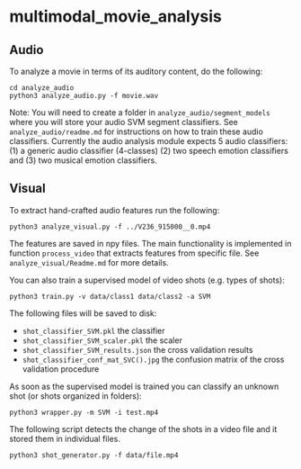 # multimodal_movie_analysis

## Audio
To analyze a movie in terms of its auditory content, do the following:
```
cd analyze_audio
python3 analyze_audio.py -f movie.wav
```

Note: You will need to create a folder in `analyze_audio/segment_models` where 
you will store your audio SVM segment classifiers. See `analyze_audio/readme.md` 
for instructions on how to train these audio classifiers. Currently the audio analysis module 
expects 5 audio classifiers: (1) a generic audio classifier (4-classes) (2) two speech emotion classifiers
 and (3) two musical emotion classifiers. 

## Visual
To extract hand-crafted audio features run the following:
```
python3 analyze_visual.py -f ../V236_915000__0.mp4
```
The features are saved in npy files. The main functionality is implemented in function `process_video` 
that extracts features from specific file.
See `analyze_visual/Readme.md` for more details.

You can also train a supervised model of video shots (e.g. types of shots):
```
python3 train.py -v data/class1 data/class2 -a SVM
```

The following files will be saved to disk:
 * `shot_classifier_SVM.pkl` the classifier
 * `shot_classifier_SVM_scaler.pkl` the scaler
 * `shot_classifier_SVM_results.json` the cross validation results
 * `shot_classifier_conf_mat_SVC().jpg` the confusion matrix of the cross validation procedure


As soon as the supervised model is trained you can classify an unknown shot 
(or shots organized in folders): 
```
python3 wrapper.py -m SVM -i test.mp4
```

The following script detects the change of the shots in a video file and it stored them in individual files.
```
python3 shot_generator.py -f data/file.mp4
```
